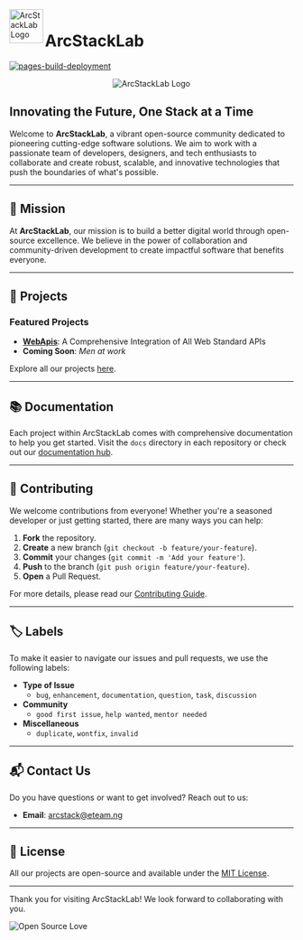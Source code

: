 <img align="left" width="60" alt="ArcStackLab Logo" src="https://avatars.githubusercontent.com/u/177078216" />

# ArcStackLab

[![pages-build-deployment](https://github.com/ArcStackLab/ArcStackLab/actions/workflows/pages/pages-build-deployment/badge.svg?branch=main)](https://github.com/ArcStackLab/ArcStackLab/actions/workflows/pages/pages-build-deployment)

<p align="center">
  <img alt="ArcStackLab Logo" src="https://avatars.githubusercontent.com/u/177078216" />
</p>

## Innovating the Future, One Stack at a Time

Welcome to **ArcStackLab**, a vibrant open-source community dedicated to pioneering cutting-edge software solutions. We aim to work with a passionate team of developers, designers, and tech enthusiasts to collaborate and create robust, scalable, and innovative technologies that push the boundaries of what's possible.

---

## 🌟 Mission

At **ArcStackLab**, our mission is to build a better digital world through open-source excellence. We believe in the power of collaboration and community-driven development to create impactful software that benefits everyone.

---

## 🚀 Projects

### Featured Projects

- **[WebApis](https://jsr.io/@arcstack/webapis)**: A Comprehensive Integration of All Web Standard APIs
- **Coming Soon**: _Men at work_

Explore all our projects [here](https://jsr.io/@arcstack).

---

## 📚 Documentation

Each project within ArcStackLab comes with comprehensive documentation to help you get started. Visit the `docs` directory in each repository or check out our [documentation hub](https://arcstacklab.github.io/ArcStackLab).

---

## 🤝 Contributing

We welcome contributions from everyone! Whether you're a seasoned developer or just getting started, there are many ways you can help:

1. **Fork** the repository.
2. **Create** a new branch (`git checkout -b feature/your-feature`).
3. **Commit** your changes (`git commit -m 'Add your feature'`).
4. **Push** to the branch (`git push origin feature/your-feature`).
5. **Open** a Pull Request.

For more details, please read our [Contributing Guide](https://github.com/ArcStackLab/ArcStackLab/CONTRIBUTING.md).

---

## 🏷️ Labels

To make it easier to navigate our issues and pull requests, we use the following labels:

- **Type of Issue**
  - `bug`, `enhancement`, `documentation`, `question`, `task`, `discussion`
- **Community**
  - `good first issue`, `help wanted`, `mentor needed`
- **Miscellaneous**
  - `duplicate`, `wontfix`, `invalid`

---

## 📬 Contact Us

Do you have questions or want to get involved? Reach out to us:

- **Email**: arcstack@eteam.ng

---

## 📜 License

All our projects are open-source and available under the [MIT License](https://github.com/ArcStackLab/ArcStackLab/LICENSE).

---

Thank you for visiting ArcStackLab! We look forward to collaborating with you.

![Open Source Love](https://badges.frapsoft.com/os/v1/open-source.svg?v=103)

